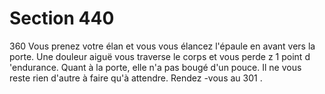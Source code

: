 # Section 440

360
Vous prenez votre élan et vous vous élancez l'épaule en avant
vers la porte. Une douleur aiguë vous traverse le corps et vous
perde z 1 point d 'endurance. Quant à la porte, elle n'a pas bougé
d'un pouce. Il ne vous reste rien d'autre à faire qu'à attendre.
Rendez -vous au 301 .
